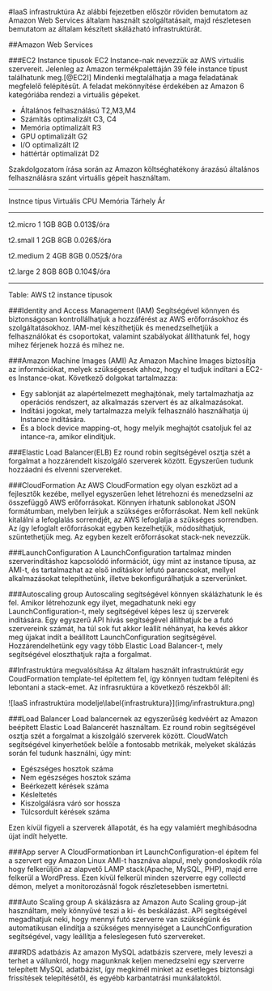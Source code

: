 #IaaS infrastruktúra
Az alábbi fejezetben először röviden bemutatom az Amazon Web Services általam használt szolgáltatásait, majd részletesen bemutatom az általam készített skálázható infrastruktúrát.

##Amazon Web Services

###EC2 Instance tipusok
EC2 Instance-nak nevezzük az AWS virtuális szervereit.
Jelenleg az Amazon termékpalettáján 39 féle instance típust találhatunk meg.[@EC2I] Mindenki megtalálhatja a maga feladatának megfelelő felépítésűt. A feladat mekönnyítése érdekében az Amazon 6 kategóriába rendezi a virtuális gépeket.

* Általános felhasználású T2,M3,M4
* Számítás optimalizált C3, C4
* Memória optimalizált R3
* GPU optimalizált G2
* I/O optimalizált I2
* háttértár optimalizát D2

Szakdolgozatom írása során az Amazon költséghatékony árazású általános felhasználásra szánt virtuális gépeit használtam.

-------------- --------------- --------- --------- ----------
Instnce típus  Virtuális CPU   Memória   Tárhely   Ár
-------------- --------------- --------- --------- ---------- 
t2.micro       1               1GB       8GB       0.013$/óra

t2.small       1               2GB       8GB       0.026$/óra

t2.medium      2               4GB       8GB       0.052$/óra

t2.large       2               8GB       8GB       0.104$/óra
-------------- --------------- --------- --------- ----------

Table: AWS t2 instance típusok

###Identity and Access Management (IAM)
Segítségével könnyen és biztonságosan kontrollálhatjuk a hozzáférést az AWS erőforrásokhoz és szolgáltatásokhoz. IAM-mel készíthetjük és menedzselhetjük a felhasználókat és csoportokat, valamint szabályokat állíthatunk fel, hogy mihez férjenek hozzá és mihez ne.

###Amazon Machine Images (AMI)
Az Amazon Machine Images biztosítja az információkat, melyek szükségesek ahhoz, hogy el tudjuk indítani a EC2-es Instance-okat.
Következő dolgokat tartalmazza:

* Egy sablonját az alapértelmezett meghajtónak, mely tartalmazhatja az operációs rendszert, az alkalmazás szervert és az alkalmazásokat.
* Indítási jogokat, mely tartalmazza melyik felhasználó használhatja új Instance indítására.
* És a block device mapping-ot, hogy melyik meghajtót csatoljuk fel az intance-ra, amikor elindítjuk. 

###Elastic Load Balancer(ELB)
Ez round robin segítségével osztja szét a forgalmat a hozzárendelt kiszolgáló szerverek között. Egyszerűen tudunk hozzáadni és elvenni szervereket.

###CloudFormation
Az AWS CloudFormation egy olyan eszközt ad a fejlesztők kezébe, mellyel egyszerűen lehet létrehozni és menedzselni az összefüggő AWS erőforrásokat.
Könnyen írhatunk sablonokat JSON formátumban, melyben leírjuk a szükséges erőforrásokat. Nem kell nekünk kitalálni a lefoglalás sorrendjét, az AWS lefoglalja a szükséges sorrendben. Az így lefoglalt erőforrásokat egyben kezelhetjük, módosíthatjuk, szüntethetjük meg. Az egyben kezelt erőforrásokat stack-nek nevezzük.

###LaunchConfiguration
A LaunchConfiguration tartalmaz minden szerverindításhoz kapcsolódó információt, úgy mint az instance típusa, az AMI-t, és tartalmazhat az első indításkor lefutó parancsokat, mellyel alkalmazásokat telepíthetünk, illetve bekonfigurálhatjuk a szerverünket.

###Autoscaling group
Autoscaling segítségével könnyen skálázhatunk le és fel. Amikor létrehozunk egy ilyet, megadhatunk neki egy LaunchConfiguration-t, mely segítségével képes lesz új szerverek indítására. Egy egyszerű API hívás segítségével állíthatjuk be a futó szervereink számát, ha túl sok fut akkor leállít néhányat, ha kevés akkor meg újakat indít a beállított LaunchConfiguration segítségével. Hozzárendelhetünk egy vagy több Elastic Load Balancer-t, mely segítségével eloszthatjuk rajta a forgalmat.

##Infrastruktúra megvalósítása
Az általam használt infrastruktúrát egy CoudFormation template-tel építettem fel, így könnyen tudtam felépíteni és lebontani a stack-emet.
Az infrasruktúra a következő részekből áll:

<div id="infrastruktura">
![IaaS infrastruktúra modelje\label{infrastruktura}](img/infrastruktura.png)
</div>

###Load Balancer
Load balancernek az egyszerűség kedvéért az Amazon beépített Elastic Load Balancerét használtam. Ez round robin segítségével osztja szét a forgalmat a kiszolgáló szerverek között. 
CloudWatch segítségével kinyerhetőek belőle a fontosabb metrikák, melyeket skálázás során fel tudunk használni, úgy mint:

* Egészséges hosztok száma
* Nem egészséges hosztok száma
* Beérkezett kérések száma
* Késleltetés
* Kiszolgálásra váró sor hossza
* Túlcsordult kérések száma

Ezen kívül figyeli a szerverek állapotát, és ha egy valamiért meghibásodna újat indít helyette.

###App server
A CloudFormationban írt LaunchConfiguration-el építem fel a szervert egy Amazon Linux AMI-t hasznáva alapul, mely gondoskodik róla hogy felkerüljön az alapvető LAMP stack(Apache, MySQL, PHP), majd erre felkerül a WordPress.
Ezen kívül felkerül minden szerverre egy collectd démon, melyet a monitorozásnál fogok részletesebben ismertetni.

###Auto Scaling group
A skálázásra az Amazon Auto Scaling group-ját használtam, mely könnyűvé teszi a ki- és beskálázást. API segítségével megadhatjuk neki, hogy mennyi futó szerverre van szükségünk és automatikusan elindítja a szükséges mennyiséget a LaunchConfiguration segítségével, vagy leállítja a feleslegesen futó szervereket.

###RDS adatbázis
Az amazon MySQL adatbázis szervere, mely leveszi a terhet a vállunkról, hogy magunknak keljen menedzselni egy szerverre telepített MySQL adatbázist, így megkímél minket az esetleges biztonsági frissítések telepítésétől, és egyébb karbantatrási munkálatoktól.
